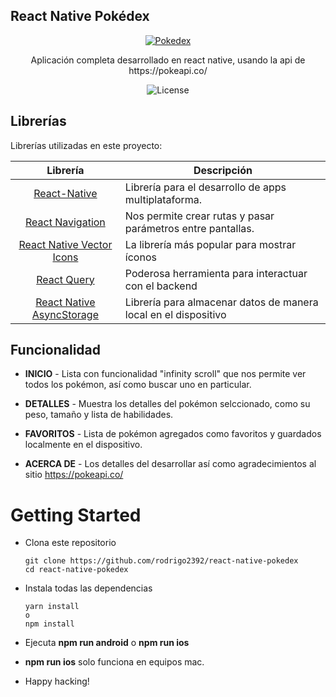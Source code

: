 ## React Native Pokédex

<p  align="center">
<a href="c">
		<img src="https://i.postimg.cc/W4Fz3qyn/2022-07-23-23-10-08.gif"  alt="Pokedex"  title="Pokedex" />
	</a>
</p>

<p align="center">
  Aplicación completa desarrollado en react native, usando la api de https://pokeapi.co/
</p>

<p align="center">
    <img src="https://img.shields.io/npm/l/@tabler/icons.svg" alt="License">
</p>


## Librerías

Librerías utilizadas en este proyecto:

| Librería             | Descripción   |
| :-------------:|--------------|
| [React-Native](https://reactnative.dev/) | Librería para el desarrollo de apps multiplataforma. |
| [React Navigation](https://reactnavigation.org/) | Nos permite crear rutas y pasar parámetros entre pantallas. |
| [React Native Vector Icons](https://github.com/oblador/react-native-vector-icons) | La librería más popular para mostrar íconos |
| [React Query](https://tanstack.com/query/v4/) | Poderosa herramienta para interactuar con el backend |
| [React Native AsyncStorage](https://github.com/react-native-async-storage/async-storage) | Librería para almacenar datos de manera local en el dispositivo |
## Funcionalidad

- **INICIO** - Lista con funcionalidad "infinity scroll" que nos permite ver todos los pokémon, así como buscar uno en particular.

- **DETALLES** - Muestra los detalles del pokémon selccionado, como su peso, tamaño y lista de habilidades.

- **FAVORITOS** - Lista de pokémon agregados como favoritos y guardados localmente en el dispositivo.

- **ACERCA DE** - Los detalles del desarrollar así como agradecimientos al sitio https://pokeapi.co/



# Getting Started

- Clona este repositorio

  ```
  git clone https://github.com/rodrigo2392/react-native-pokedex
  cd react-native-pokedex
  ```

- Instala todas las dependencias

  ```
  yarn install
  o
  npm install
  ```

- Ejecuta **npm run android** o **npm run ios**

- **npm run ios** solo funciona en equipos mac.

- Happy hacking!